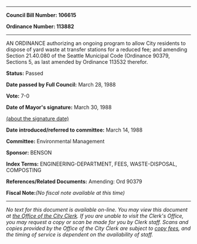 

********

**Council Bill Number: 106615**
   
**Ordinance Number: 113882**
********

 AN ORDINANCE authorizing an ongoing program to allow City residents to dispose of yard waste at transfer stations for a reduced fee; and amending Section 21.40.080 of the Seattle Municipal Code (Ordinance 90379, Sections 5, as last amended by Ordinance 113532 therefor.

**Status:** Passed
   
**Date passed by Full Council:** March 28, 1988
   
**Vote:** 7-0
   
**Date of Mayor's signature:** March 30, 1988
   
[(about the signature date)](/~public/approvaldate.htm)
   
   
   
**Date introduced/referred to committee:** March 14, 1988
   
**Committee:** Environmental Management
   
**Sponsor:** BENSON
   
   
**Index Terms:** ENGINEERING-DEPARTMENT, FEES, WASTE-DISPOSAL, COMPOSTING

**References/Related Documents:** Amending: Ord 90379

**Fiscal Note:**_(No fiscal note available at this time)_
********

_No text for this document is available on-line. You may view this document at [the Office of the City Clerk](http://www.seattle.gov/leg/clerk/contactUs.htm). If you are unable to visit the Clerk's Office, you may request a copy or scan be made for you by Clerk staff. Scans and copies provided by the Office of the City Clerk are subject to [copy fees](http://clerk.seattle.gov/~public/clerkfees.htm), and the timing of service is dependent on the availability of staff._

